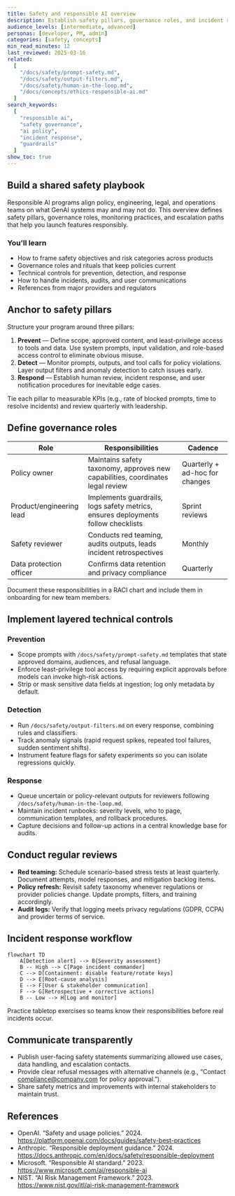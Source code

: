 ```yaml
---
title: Safety and responsible AI overview
description: Establish safety pillars, governance roles, and incident response for GenAI features across your organization.
audience_levels: [intermediate, advanced]
personas: [developer, PM, admin]
categories: [safety, concepts]
min_read_minutes: 12
last_reviewed: 2025-03-16
related:
  [
    "/docs/safety/prompt-safety.md",
    "/docs/safety/output-filters.md",
    "/docs/safety/human-in-the-loop.md",
    "/docs/concepts/ethics-responsible-ai.md"
  ]
search_keywords:
  [
    "responsible ai",
    "safety governance",
    "ai policy",
    "incident response",
    "guardrails"
  ]
show_toc: true
---
```


## Build a shared safety playbook

Responsible AI programs align policy, engineering, legal, and operations teams on what GenAI systems may and may not do. This overview defines safety pillars, governance roles, monitoring practices, and escalation paths that help you launch features responsibly.

### You’ll learn
- How to frame safety objectives and risk categories across products
- Governance roles and rituals that keep policies current
- Technical controls for prevention, detection, and response
- How to handle incidents, audits, and user communications
- References from major providers and regulators

## Anchor to safety pillars

Structure your program around three pillars:

1. **Prevent** — Define scope, approved content, and least-privilege access to tools and data. Use system prompts, input validation, and role-based access control to eliminate obvious misuse.
2. **Detect** — Monitor prompts, outputs, and tool calls for policy violations. Layer output filters and anomaly detection to catch issues early.
3. **Respond** — Establish human review, incident response, and user notification procedures for inevitable edge cases.

Tie each pillar to measurable KPIs (e.g., rate of blocked prompts, time to resolve incidents) and review quarterly with leadership.

## Define governance roles

| Role | Responsibilities | Cadence |
| --- | --- | --- |
| Policy owner | Maintains safety taxonomy, approves new capabilities, coordinates legal review | Quarterly + ad-hoc for changes |
| Product/engineering lead | Implements guardrails, logs safety metrics, ensures deployments follow checklists | Sprint reviews |
| Safety reviewer | Conducts red teaming, audits outputs, leads incident retrospectives | Monthly |
| Data protection officer | Confirms data retention and privacy compliance | Quarterly |

Document these responsibilities in a RACI chart and include them in onboarding for new team members.

## Implement layered technical controls

### Prevention

- Scope prompts with `/docs/safety/prompt-safety.md` templates that state approved domains, audiences, and refusal language.
- Enforce least-privilege tool access by requiring explicit approvals before models can invoke high-risk actions.
- Strip or mask sensitive data fields at ingestion; log only metadata by default.

### Detection

- Run `/docs/safety/output-filters.md` on every response, combining rules and classifiers.
- Track anomaly signals (rapid request spikes, repeated tool failures, sudden sentiment shifts).
- Instrument feature flags for safety experiments so you can isolate regressions quickly.

### Response

- Queue uncertain or policy-relevant outputs for reviewers following `/docs/safety/human-in-the-loop.md`.
- Maintain incident runbooks: severity levels, who to page, communication templates, and rollback procedures.
- Capture decisions and follow-up actions in a central knowledge base for audits.

## Conduct regular reviews

- **Red teaming:** Schedule scenario-based stress tests at least quarterly. Document attempts, model responses, and mitigation backlog items.
- **Policy refresh:** Revisit safety taxonomy whenever regulations or provider policies change. Update prompts, filters, and training accordingly.
- **Audit logs:** Verify that logging meets privacy regulations (GDPR, CCPA) and provider terms of service.

## Incident response workflow

```mermaid
flowchart TD
    A[Detection alert] --> B{Severity assessment}
    B -- High --> C[Page incident commander]
    C --> D[Containment: disable feature/rotate keys]
    D --> E[Root-cause analysis]
    E --> F[User & stakeholder communication]
    F --> G[Retrospective + corrective actions]
    B -- Low --> H[Log and monitor]
```

Practice tabletop exercises so teams know their responsibilities before real incidents occur.

## Communicate transparently

- Publish user-facing safety statements summarizing allowed use cases, data handling, and escalation contacts.
- Provide clear refusal messages with alternative channels (e.g., “Contact compliance@company.com for policy approval.”).
- Share safety metrics and improvements with internal stakeholders to maintain trust.

## References

- OpenAI. “Safety and usage policies.” 2024. <https://platform.openai.com/docs/guides/safety-best-practices>
- Anthropic. “Responsible deployment guidance.” 2024. <https://docs.anthropic.com/en/docs/safety/responsible-deployment>
- Microsoft. “Responsible AI standard.” 2023. <https://www.microsoft.com/ai/responsible-ai>
- NIST. “AI Risk Management Framework.” 2023. <https://www.nist.gov/itl/ai-risk-management-framework>
